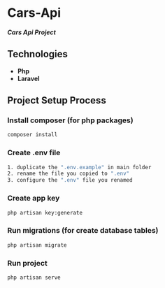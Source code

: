 # Cars-Api

**_Cars Api Project_**

## Technologies

-   **Php**
-   **Laravel**

## Project Setup Process

### Install composer (for php packages)

```sh
composer install
```

### Create .env file

```sh
1. duplicate the ".env.example" in main folder
2. rename the file you copied to ".env"
3. configure the ".env" file you renamed
```

### Create app key

```sh
php artisan key:generate
```

### Run migrations (for create database tables)

```sh
php artisan migrate
```

### Run project

```sh
php artisan serve
```
